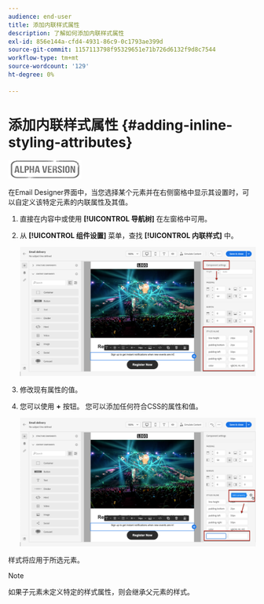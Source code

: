 ```yaml
---
audience: end-user
title: 添加内联样式属性
description: 了解如何添加内联样式属性
exl-id: 856e144a-cfd4-4931-86c9-0c1793ae399d
source-git-commit: 1157113798f95329651e71b726d6132f9d8c7544
workflow-type: tm+mt
source-wordcount: '129'
ht-degree: 0%

---
```


# 添加内联样式属性 {#adding-inline-styling-attributes}

![](../assets/do-not-localize/badge.png)

在Email Designer界面中，当您选择某个元素并在右侧窗格中显示其设置时，可以自定义该特定元素的内联属性及其值。

1. 直接在内容中或使用 **[!UICONTROL 导航树]** 在左窗格中可用。

1. 从 **[!UICONTROL 组件设置]** 菜单，查找 **[!UICONTROL 内联样式]** 中。

   ![](assets/styles_1.png)

1. 修改现有属性的值。

1. 您可以使用 **+** 按钮。 您可以添加任何符合CSS的属性和值。

   ![](assets/styles_2.png)

样式将应用于所选元素。

>[!NOTE]
>
>如果子元素未定义特定的样式属性，则会继承父元素的样式。

